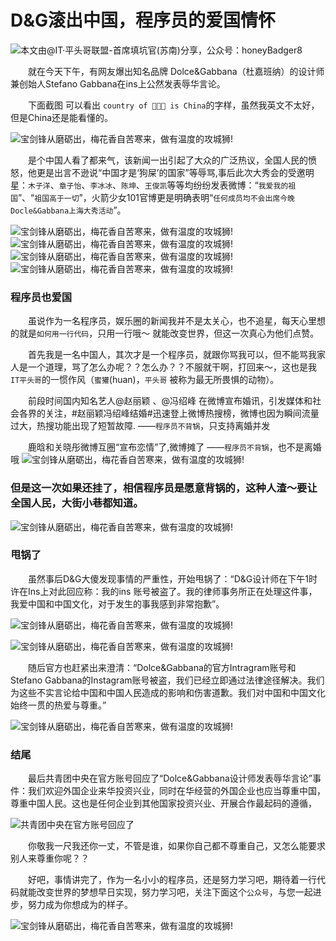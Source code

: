 

# D&G滚出中国，程序员的爱国情怀


![本文由@IT·平头哥联盟-首席填坑官(苏南)分享，公众号：honeyBadger8](./_banner/banner06.png)
   
　　就在今天下午，有网友爆出知名品牌 Dolce&Gabbana（杜嘉班纳）的设计师兼创始人Stefano Gabbana在ins上公然发表辱华言论。

　　下面截图 可以看出 `country of 💩💩💩 is China`的字样，虽然我英文不太好，但是China还是能看懂的。

![宝剑锋从磨砺出，梅花香自苦寒来，做有温度的攻城狮!](./_images/dg05.png)

　　是个中国人看了都来气，该新闻一出引起了大众的广泛热议，全国人民的愤怒，他更是出言不逊说“中国才是‘狗屎’的国家”等辱骂,事后此次大秀会的受邀明星：`木子洋`、`章子怡`、`李冰冰`、`陈坤`、`王俊凯`等等均纷纷发表微博：“`我爱我的祖国`”、“`祖国高于一切`”，火箭少女101官博更是明确表明“`任何成员均不会出席今晚Docle&Gabbana上海大秀活动`”。

![宝剑锋从磨砺出，梅花香自苦寒来，做有温度的攻城狮!](./_images/dg07.png)
![宝剑锋从磨砺出，梅花香自苦寒来，做有温度的攻城狮!](./_images/dg01.png)
![宝剑锋从磨砺出，梅花香自苦寒来，做有温度的攻城狮!](./_images/dg02.png)
![宝剑锋从磨砺出，梅花香自苦寒来，做有温度的攻城狮!](./_images/dg03.png)

### 程序员也爱国

　　虽说作为一名程序员，娱乐圈的新闻我并不是太关心，也不追星，每天心里想的就是`如何用一行代码`，只用一行哦～ 就能改变世界，但这一次真心为他们点赞。

　　首先我是一名中国人，其次才是一个程序员，就跟你骂我可以，但不能骂我家人是一个道理，骂了怎么办呢？？怎么办？？不服就干啊，打回来～，这也是我`IT平头哥`的一惯作风（`蜜獾`(huan)，`平头哥` 被称为最无所畏惧的动物）。

　　前段时间国内知名艺人@赵丽颖 、@冯绍峰 在微博宣布婚讯，引发媒体和社会各界的关注，#赵丽颖冯绍峰结婚#迅速登上微博热搜榜，微博也因为瞬间流量过大，热搜功能出现了短暂故障. ——`程序员不背锅`，只支持离婚并发

　　鹿晗和关晓彤微博互圈“宣布恋情”了,微博摊了 ——`程序员不背锅`，也不是离婚哦
![宝剑锋从磨砺出，梅花香自苦寒来，做有温度的攻城狮!](./_images/dg11.png)



### 但是这一次如果还挂了，相信程序员是愿意背锅的，这种人渣～要让全国人民，大街小巷都知道。

![宝剑锋从磨砺出，梅花香自苦寒来，做有温度的攻城狮!](./_images/dg04.png)


### 甩锅了

　　虽然事后D&G大傻发现事情的严重性，开始甩锅了：“D&G设计师在下午1时许在Ins上对此回应称：我的ins 账号被盗了。我的律师事务所正在处理这件事，我爱中国和中国文化，对于发生的事我感到非常抱歉”。

![宝剑锋从磨砺出，梅花香自苦寒来，做有温度的攻城狮!](./_images/dg08.png)

![宝剑锋从磨砺出，梅花香自苦寒来，做有温度的攻城狮!](./_images/dg12.png)

　　随后官方也赶紧出来澄清：“Dolce&Gabbana的官方Intragram账号和Stefano Gabbana的Instagram账号被盗，我们已经立即通过法律途径解决。我们为这些不实言论给中国和中国人民造成的影响和伤害道歉。我们对中国和中国文化始终一贯的热爱与尊重。”

![宝剑锋从磨砺出，梅花香自苦寒来，做有温度的攻城狮!](./_images/dg09.png)


### 结尾


　　最后共青团中央在官方账号回应了“Dolce&Gabbana设计师发表辱华言论”事件：我们欢迎外国企业来华投资兴业，同时在华经营的外国企业也应当尊重中国，尊重中国人民。这也是任何企业到其他国家投资兴业、开展合作最起码的遵循，

![共青团中央在官方账号回应了](./_images/dg13.png)


　　你敬我一尺我还你一丈，不管是谁，如果你自己都不尊重自己，又怎么能要求别人来尊重你呢？？

　　好吧，事情讲完了，作为一名小小的程序员，还是努力学习吧，期待着一行代码就能改变世界的梦想早日实现，努力学习吧，关注下面这个`公众号`，与您一起进步，努力成为你想成为的样子。


![宝剑锋从磨砺出，梅花香自苦寒来，做有温度的攻城狮!](https://honeybadger8.github.io/blog/frontends/_banner/card.gif)


   